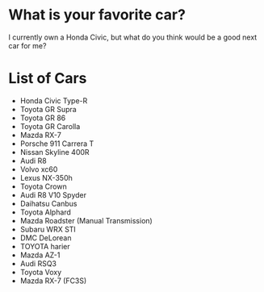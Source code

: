# What is your favorite car?
I currently own a Honda Civic, but what do you think would be a good next car for me?

# List of Cars
- Honda Civic Type-R
- Toyota GR Supra
- Toyota GR 86
- Toyota GR Carolla
- Mazda RX-7
- Porsche 911 Carrera T
- Nissan Skyline 400R
- Audi R8
- Volvo xc60
- Lexus NX-350h
- Toyota Crown
- Audi R8 V10 Spyder
- Daihatsu Canbus
- Toyota Alphard
- Mazda Roadster (Manual Transmission)
- Subaru WRX STI
- DMC DeLorean
- TOYOTA harier
- Mazda AZ-1
- Audi RSQ3
- Toyota Voxy
- Mazda RX-7 (FC3S)
